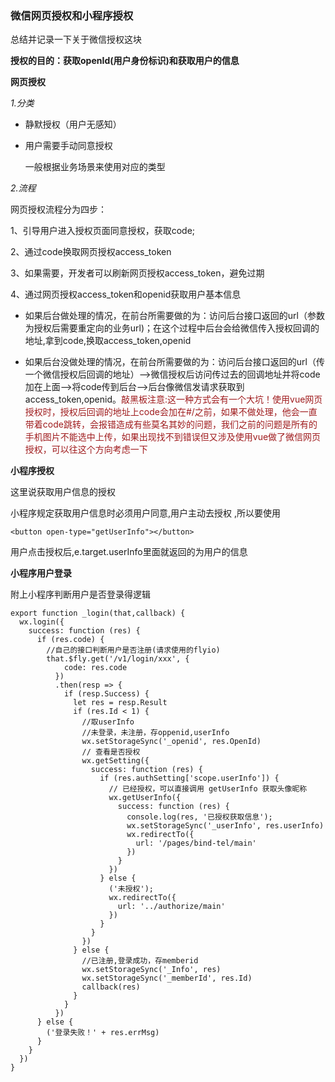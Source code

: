 ### 微信网页授权和小程序授权

总结并记录一下关于微信授权这块

**授权的目的：获取openId(用户身份标识)和获取用户的信息**

**网页授权**

*1.分类*

* 静默授权（用户无感知）

* 用户需要手动同意授权

  一般根据业务场景来使用对应的类型

*2.流程*

网页授权流程分为四步：

1、引导用户进入授权页面同意授权，获取code;

2、通过code换取网页授权access_token

3、如果需要，开发者可以刷新网页授权access_token，避免过期

4、通过网页授权access_token和openid获取用户基本信息

   * 如果后台做处理的情况，在前台所需要做的为：访问后台接口返回的url（参数为授权后需要重定向的业务url)；在这个过程中后台会给微信传入授权回调的地址,拿到code,换取access_token,openid

   * 如果后台没做处理的情况，在前台所需要做的为：访问后台接口返回的url（传一个微信授权后回调的地址）—>微信授权后访问传过去的回调地址并将code加在上面—>将code传到后台—>后台像微信发请求获取到access_token,openid。<span style="color:#9f1b1d">敲黑板注意:这一种方式会有一个大坑！使用vue网页授权时，授权后回调的地址上code会加在#/之前，如果不做处理，他会一直带着code跳转，会报错造成有些莫名其妙的问题，我们之前的问题是所有的手机图片不能选中上传，如果出现找不到错误但又涉及使用vue做了微信网页授权，可以往这个方向考虑一下</span>

**小程序授权**

这里说获取用户信息的授权

小程序规定获取用户信息时必须用户同意,用户主动去授权 ,所以要使用

``` 所以要使用
<button open-type="getUserInfo"></button>
```

用户点击授权后,e.target.userInfo里面就返回的为用户的信息



**小程序用户登录**

附上小程序判断用户是否登录得逻辑

``` 
export function _login(that,callback) {
  wx.login({
    success: function (res) {
      if (res.code) {
      	//自己的接口判断用户是否注册(请求使用的flyio)
        that.$fly.get('/v1/login/xxx', {
            code: res.code
          })
          .then(resp => {
            if (resp.Success) {
              let res = resp.Result
              if (res.Id < 1) {
                //取userInfo
                //未登录，未注册，存oppenid,userInfo
                wx.setStorageSync('_openid', res.OpenId)
                // 查看是否授权
                wx.getSetting({
                  success: function (res) {
                    if (res.authSetting['scope.userInfo']) {
                      // 已经授权，可以直接调用 getUserInfo 获取头像昵称
                      wx.getUserInfo({
                        success: function (res) {
                          console.log(res, '已授权获取信息');
                          wx.setStorageSync('_userInfo', res.userInfo)
                          wx.redirectTo({
                            url: '/pages/bind-tel/main'
                          })
                        }
                      })
                    } else {
                      ('未授权');
                      wx.redirectTo({
                        url: '../authorize/main'
                      })
                    }
                  }
                })
              } else {
                //已注册,登录成功，存memberid
                wx.setStorageSync('_Info', res)
                wx.setStorageSync('_memberId', res.Id)
                callback(res)
              }
            }
          })
      } else {
        ('登录失败！' + res.errMsg)
      }
    }
  })
}
```

